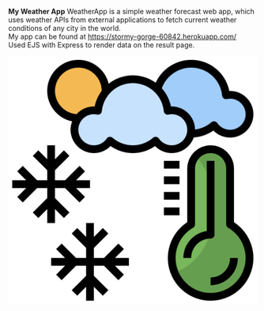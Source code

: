 **My Weather App**
WeatherApp is a simple weather forecast web app, which uses weather APIs from external applications to fetch current weather conditions of any city in the world.<br />
My app can be found at https://stormy-gorge-60842.herokuapp.com/<br />
Used EJS with Express to render data on the result page.
<div align=”center” width="70"><img src="public/weather.png"></div>
